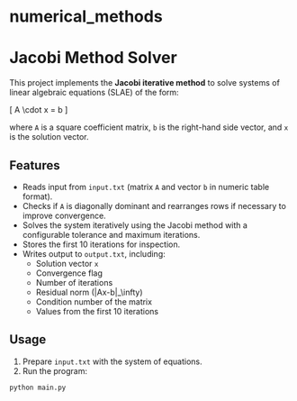 # numerical_methods
# Jacobi Method Solver

This project implements the **Jacobi iterative method** to solve systems of linear algebraic equations (SLAE) of the form:

\[
A \cdot x = b
\]

where `A` is a square coefficient matrix, `b` is the right-hand side vector, and `x` is the solution vector.

## Features

- Reads input from `input.txt` (matrix `A` and vector `b` in numeric table format).  
- Checks if `A` is diagonally dominant and rearranges rows if necessary to improve convergence.  
- Solves the system iteratively using the Jacobi method with a configurable tolerance and maximum iterations.  
- Stores the first 10 iterations for inspection.  
- Writes output to `output.txt`, including:
  - Solution vector `x`
  - Convergence flag
  - Number of iterations
  - Residual norm \(\|Ax-b\|_\infty\)
  - Condition number of the matrix
  - Values from the first 10 iterations

## Usage

1. Prepare `input.txt` with the system of equations.  
2. Run the program:

```bash
python main.py
